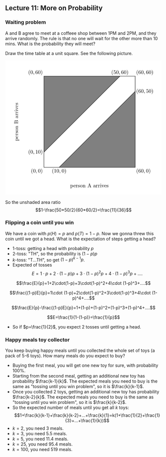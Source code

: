 ## Lecture 11: More on Probability

### Waiting problem
A and B agree to meet at a coffeee shop between 1PM and 2PM, and they arrive randomly. The rule is that no one will wait for the other more than $10$ mins. What is the probability they will meet?

Draw the time table at a unit square. See the following picture.

!["The waiting band"](4aYxu.png)

So the unshaded area ratio 
$$1-\frac{50*50/2}{60*60/2}=\frac{11}{36}$$

### Flipping a coin until you win
We have a coin with $p(H)=p$ and $p(T)=1-p$. Now we gonna threw this coin until we got a head. What is the expectation of steps getting a head?

* $1$-toss: getting a head with probability $p$
* $2$-toss: "TH", so the probability is $(1-p)p$
* $k$-toss: "T...TH", so get $(1-p)^{k-1}p$.
* Expected of tosses
$$E=1\cdot p+2\cdot(1-p)p+3\cdot(1-p)^2p+4\cdot (1-p)^3p+....$$

$$\frac{E}{p}=1+2\cdot(1-p)+3\cdot(1-p)^2+4\cdot (1-p)^3+....$$

$$\frac{(1-p)E}{p}=1\cdot (1-p)+2\cdot(1-p)^2+3\cdot(1-p)^3+4\cdot (1-p)^4+....$$

$$\frac{E}{p}-\frac{(1-p)E}{p}=1+(1-p)+(1-p)^2+(1-p)^3+(1-p)^4+....$$

$$E=\frac{1}{1-(1-p)}=\frac{1}{p}$$

* So if $p=\frac{1}{2}$, you expect $2$ tosses until getting a head.

### Happy meals toy collector
You keep buying happy meals until you collected the whole set of toys (a pack of 5-6 toys). How many meals do you expect to buy?

* Buying the first meal, you will get one new toy for sure, with probability 100%.
* Starting from the second meal, getting an additional new toy has probability $\frac{k-1}{k}$. The expected meals you need to buy is the same as "tossing until you win problem", so it is $\frac{k}{k-1}$. 
* Once you collected $2$ toys, getting an additional new toy has probability $\frac{k-2}{k}$. The expected meals you need to buy is the same as "tossing until you win problem", so it is $\frac{k}{k-2}$. 
* So the expected number of meals until you get all $k$ toys:
$$1+\frac{k}{k-1}+\frac{k}{k-2}+...+\frac{k}{1}=k(1+\frac{1}{2}+\frac{1}{3}+...+\frac{1}{k})$$
* $k=2$, you need $3$ meals.
* $k=3$, you need $5.5$ meals.
* $k=5$, you need $11.4$ meals.
* $k=25$, you need $95.4$ meals.
* $k=100$, you need $519$ meals.

